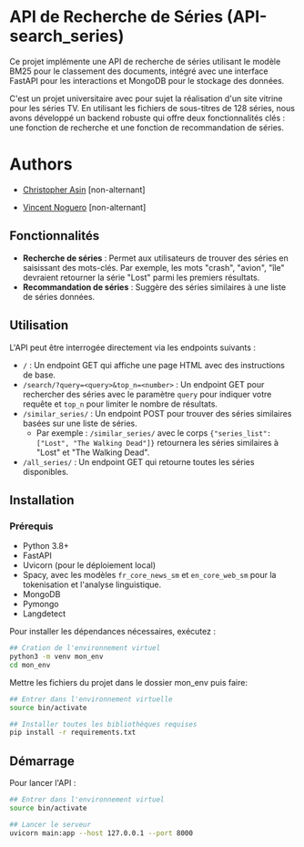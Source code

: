 # API de Recherche de Séries (API-search_series)

Ce projet implémente une API de recherche de séries utilisant le modèle BM25 pour le classement des documents, intégré avec une interface FastAPI pour les interactions et MongoDB pour le stockage des données.

C'est un projet universitaire avec pour sujet la réalisation d'un site vitrine pour les séries TV. En utilisant les fichiers de sous-titres de 128 séries, nous avons développé un backend robuste qui offre deux fonctionnalités clés : une fonction de recherche et une fonction de recommandation de séries.

# Authors

- [Christopher Asin](https://www.github.com/RiperPro03) [non-alternant]

- [Vincent Noguero](https://github.com/VINKYN) [non-alternant]


## Fonctionnalités

- **Recherche de séries** : Permet aux utilisateurs de trouver des séries en saisissant des mots-clés. Par exemple, les mots "crash", "avion", "île" devraient retourner la série "Lost" parmi les premiers résultats.
- **Recommandation de séries** : Suggère des séries similaires à une liste de séries données.

## Utilisation
L'API peut être interrogée directement via les endpoints suivants :

- ```/``` : Un endpoint GET qui affiche une page HTML avec des instructions de base.
- ```/search/?query=<query>&top_n=<number>``` : Un endpoint GET pour rechercher des séries avec le paramètre `query` pour indiquer votre requête et `top_n` pour limiter le nombre de résultats.
- ```/similar_series/``` : Un endpoint POST pour trouver des séries similaires basées sur une liste de séries. 
  - Par exemple : `/similar_series/` avec le corps ```{"series_list": ["Lost", "The Walking Dead"]}``` retournera les séries similaires à "Lost" et "The Walking Dead".
- ```/all_series/``` : Un endpoint GET qui retourne toutes les séries disponibles.


## Installation
### Prérequis

- Python 3.8+
- FastAPI
- Uvicorn (pour le déploiement local)
- Spacy, avec les modèles `fr_core_news_sm` et `en_core_web_sm` pour la tokenisation et l'analyse linguistique.
- MongoDB
- Pymongo
- Langdetect

Pour installer les dépendances nécessaires, exécutez :

```bash
## Cration de l'environnement virtuel
python3 -m venv mon_env
cd mon_env
```
Mettre les fichiers du projet dans le dossier mon_env puis faire:
```bash
## Entrer dans l'environnement virtuelle
source bin/activate
```
```bash
## Installer toutes les bibliothèques requises
pip install -r requirements.txt
```

## Démarrage
Pour lancer l'API :

```bash
## Entrer dans l'environnement virtuel
source bin/activate
```
```bash
## Lancer le serveur
uvicorn main:app --host 127.0.0.1 --port 8000 
```

